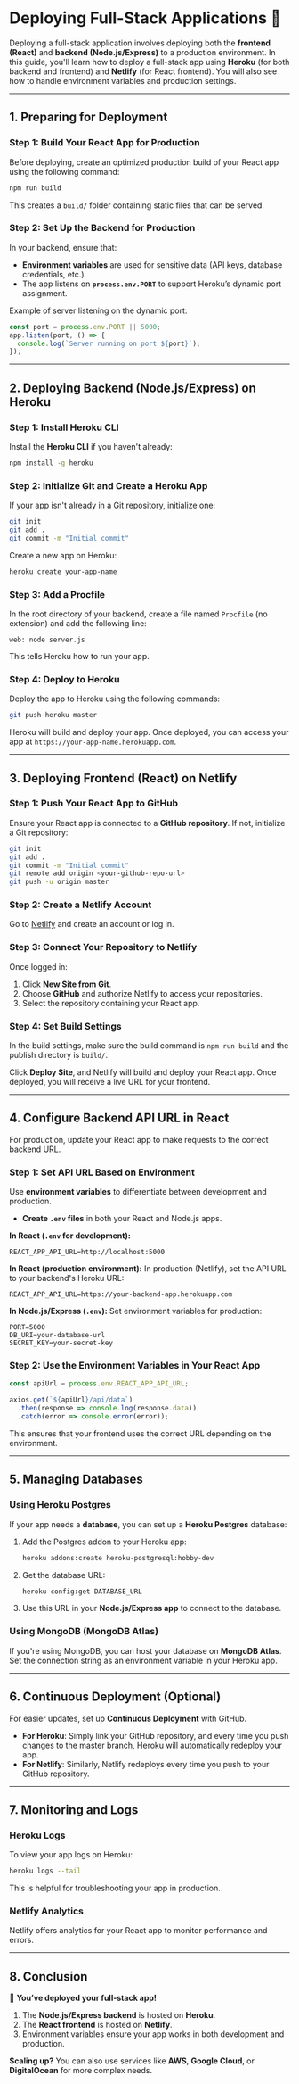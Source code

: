 # **Deploying Full-Stack Applications 🚀**

Deploying a full-stack application involves deploying both the **frontend (React)** and **backend (Node.js/Express)** to a production environment. In this guide, you'll learn how to deploy a full-stack app using **Heroku** (for both backend and frontend) and **Netlify** (for React frontend). You will also see how to handle environment variables and production settings.

---

## **1. Preparing for Deployment**

### **Step 1: Build Your React App for Production**
Before deploying, create an optimized production build of your React app using the following command:
```sh
npm run build
```
This creates a `build/` folder containing static files that can be served.

### **Step 2: Set Up the Backend for Production**
In your backend, ensure that:
- **Environment variables** are used for sensitive data (API keys, database credentials, etc.).
- The app listens on **`process.env.PORT`** to support Heroku’s dynamic port assignment.

Example of server listening on the dynamic port:
```javascript
const port = process.env.PORT || 5000;
app.listen(port, () => {
  console.log(`Server running on port ${port}`);
});
```

---

## **2. Deploying Backend (Node.js/Express) on Heroku**

### **Step 1: Install Heroku CLI**
Install the **Heroku CLI** if you haven't already:
```sh
npm install -g heroku
```

### **Step 2: Initialize Git and Create a Heroku App**
If your app isn't already in a Git repository, initialize one:
```sh
git init
git add .
git commit -m "Initial commit"
```
Create a new app on Heroku:
```sh
heroku create your-app-name
```

### **Step 3: Add a Procfile**
In the root directory of your backend, create a file named `Procfile` (no extension) and add the following line:
```
web: node server.js
```
This tells Heroku how to run your app.

### **Step 4: Deploy to Heroku**
Deploy the app to Heroku using the following commands:
```sh
git push heroku master
```
Heroku will build and deploy your app. Once deployed, you can access your app at `https://your-app-name.herokuapp.com`.

---

## **3. Deploying Frontend (React) on Netlify**

### **Step 1: Push Your React App to GitHub**
Ensure your React app is connected to a **GitHub repository**. If not, initialize a Git repository:
```sh
git init
git add .
git commit -m "Initial commit"
git remote add origin <your-github-repo-url>
git push -u origin master
```

### **Step 2: Create a Netlify Account**
Go to [Netlify](https://www.netlify.com/) and create an account or log in.

### **Step 3: Connect Your Repository to Netlify**
Once logged in:
1. Click **New Site from Git**.
2. Choose **GitHub** and authorize Netlify to access your repositories.
3. Select the repository containing your React app.

### **Step 4: Set Build Settings**
In the build settings, make sure the build command is `npm run build` and the publish directory is `build/`.

Click **Deploy Site**, and Netlify will build and deploy your React app. Once deployed, you will receive a live URL for your frontend.

---

## **4. Configure Backend API URL in React**

For production, update your React app to make requests to the correct backend URL.

### **Step 1: Set API URL Based on Environment**
Use **environment variables** to differentiate between development and production.

- **Create `.env` files** in both your React and Node.js apps.

**In React (`.env` for development):**
```env
REACT_APP_API_URL=http://localhost:5000
```

**In React (production environment):**
In production (Netlify), set the API URL to your backend's Heroku URL:
```env
REACT_APP_API_URL=https://your-backend-app.herokuapp.com
```

**In Node.js/Express (`.env`):**
Set environment variables for production:
```env
PORT=5000
DB_URI=your-database-url
SECRET_KEY=your-secret-key
```

### **Step 2: Use the Environment Variables in Your React App**
```javascript
const apiUrl = process.env.REACT_APP_API_URL;

axios.get(`${apiUrl}/api/data`)
  .then(response => console.log(response.data))
  .catch(error => console.error(error));
```
This ensures that your frontend uses the correct URL depending on the environment.

---

## **5. Managing Databases**

### **Using Heroku Postgres**
If your app needs a **database**, you can set up a **Heroku Postgres** database:

1. Add the Postgres addon to your Heroku app:
   ```sh
   heroku addons:create heroku-postgresql:hobby-dev
   ```

2. Get the database URL:
   ```sh
   heroku config:get DATABASE_URL
   ```

3. Use this URL in your **Node.js/Express app** to connect to the database.

### **Using MongoDB (MongoDB Atlas)**
If you're using MongoDB, you can host your database on **MongoDB Atlas**. Set the connection string as an environment variable in your Heroku app.

---

## **6. Continuous Deployment (Optional)**

For easier updates, set up **Continuous Deployment** with GitHub.

- **For Heroku**: Simply link your GitHub repository, and every time you push changes to the master branch, Heroku will automatically redeploy your app.
- **For Netlify**: Similarly, Netlify redeploys every time you push to your GitHub repository.

---

## **7. Monitoring and Logs**

### **Heroku Logs**
To view your app logs on Heroku:
```sh
heroku logs --tail
```

This is helpful for troubleshooting your app in production.

### **Netlify Analytics**
Netlify offers analytics for your React app to monitor performance and errors.

---

## **8. Conclusion**

🚀 **You’ve deployed your full-stack app!**
1. The **Node.js/Express backend** is hosted on **Heroku**.
2. The **React frontend** is hosted on **Netlify**.
3. Environment variables ensure your app works in both development and production.

**Scaling up?** You can also use services like **AWS**, **Google Cloud**, or **DigitalOcean** for more complex needs.
